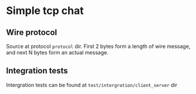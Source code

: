 # Simple tcp chat

## Wire protocol

Source at protocol `protocol` dir. First 2 bytes form a length of wire message, and next N bytes form an actual message.

## Integration tests

Intergration tests can be found at `test/intergration/client_server` dir